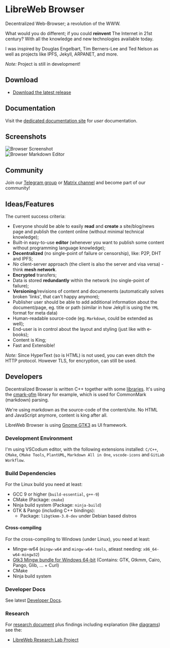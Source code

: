 # LibreWeb Browser

<!-- Add badge: ![Matrix](https://img.shields.io/matrix/libreweb:matrix.melroy.org) -->

Decentralized Web-Browser; a revolution of the WWW.

What would you do different; if you could **reinvent** The Internet in 21st century? With all the knowledge and new technologies available today.

I was inspired by Douglas Engelbart, Tim Berners-Lee and Ted Nelson as well as projects like IPFS, Jekyll, ARPANET, and more.

*Note:* Project is still in development!

## Download

* [Download the latest release](https://gitlab.melroy.org/libreweb/browser/-/releases)

## Documentation

Visit the [dedicated documentation site](https://docs.libreweb.org) for *user* documentation.

## Screenshots

![Browser Screenshot](./misc/browser_screenshot.png)  
![Browser Markdown Editor](./misc/browser_screenshot_2.png)

## Community

Join our [Telegram group](https://t.me/libreweb) or [Matrix channel](https://matrix.to/#/#libreweb:melroy.org?via=melroy.org) and become part of our community!

## Ideas/Features

The current success criteria:

* Everyone should be able to easily **read** and **create** a site/blog/news page and publish the content online (without minimal technical knowledge);
* Built-in easy-to-use **editor** (whenever you want to publish some content without programming language knowledge);
* **Decentralized** (no single-point of failure or censorship), like: P2P, DHT and IPFS;
* *No* client-server approach (the client is also the server and visa versa) - think **mesh network**.
* **Encrypted** transfers;
* Data is stored **redundantly** within the network (no single-point of failure);
* **Versioning**/revisions of content and documenents (automatically solves broken 'links', that can't happy anymore);
* Publisher user should be able to add additional information about the document/page, eg. title or path (similar in how Jekyll is using the `YML` format for meta data)
* Human-readable source-code (eg. `Markdown`, could be extended as well);
* End-user is in control about the layout and styling (just like with e-books);
* Content is King;
* Fast and Extensible!

*Note:* Since HyperText (so is HTML) is not used, you can even ditch the HTTP protocol. However TLS, for encryption, can still be used.

## Developers

Decentralized Browser is written C++ together with some [libraries](/lib). It's using the [cmark-gfm](https://github.com/github/cmark-gfm) library for example, which is used for CommonMark (markdown) parsing.

We're using markdown as the source-code of the content/site. No HTML and JavaScript anymore, content is king after all.

LibreWeb Browser is using [Gnome GTK3](https://developer.gnome.org/gtk3/stable/) as UI framework.

### Development Environment

I'm using VSCodium editor, with the following extensions installed: `C/C++`, `CMake`, `CMake Tools`, `PlantUML`, `Markdown All in One`, `vscode-icons` and `GitLab Workflow`.

### Build Dependencies

For the Linux build you need at least:

* GCC 9 or higher (`build-essential`, `g++-9`)
* CMake (Package: `cmake`)
* Ninja build system (Package: `ninja-build`)
* GTK & Pango (including C++ bindings):
  * Package: `libgtkmm-3.0-dev` under Debian based distros

#### Cross-compiling

For the cross-compiling to Windows (under Linux), you need at least:

* Mingw-w64 (`mingw-w64` and `mingw-w64-tools`, atleast needing: `x86_64-w64-mingw32`)
* [Gtk3 Mingw bundle for Windows 64-bit](https://gitlab.melroy.org/melroy/gtk-3-bundle-for-windows/-/tree/main) (Contains: GTK, Gtkmm, Cairo, Pango, Glib, ... + Curl)
* CMake
* Ninja build system
### Developer Docs

See latest [Developer Docs](https://gitlab.melroy.org/libreweb/browser/-/jobs/artifacts/master/file/build/docs/html/index.html?job=doxygen).

### Research

For [research document](https://gitlab.melroy.org/libreweb/research_lab/-/blob/master/research.md) plus findings including explanation (like [diagrams](https://gitlab.melroy.org/libreweb/research_lab/-/blob/master/diagrams.md)) see the:

* [LibreWeb Research Lab Project](https://gitlab.melroy.org/libreweb/research_lab/-/tree/master)
